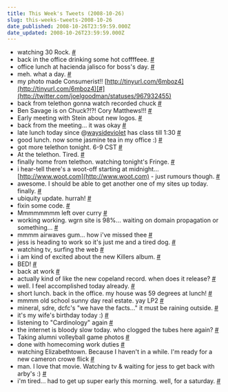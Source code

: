 ```yaml
---
title: This Week's Tweets (2008-10-26)
slug: this-weeks-tweets-2008-10-26
date_published: 2008-10-26T23:59:59.000Z
date_updated: 2008-10-26T23:59:59.000Z
---
```


- watching 30 Rock. [#](http://twitter.com/joelgoodman/statuses/966904419)
- back in the office drinking some hot coffffeee. [#](http://twitter.com/joelgoodman/statuses/967408068)
- office lunch at hacienda jalisco for boss's day. [#](http://twitter.com/joelgoodman/statuses/967679999)
- meh. what a day. [#](http://twitter.com/joelgoodman/statuses/967884537)
- my photo made Consumerist!! [http://tinyurl.com/6mboz4](http://tinyurl.com/6mboz4)[#](http://twitter.com/joelgoodman/statuses/967932455)
- back from telethon gonna watch recorded chuck [#](http://twitter.com/joelgoodman/statuses/968356602)
- Ben Savage is on Chuck?!?! Cory Matthews!!! [#](http://twitter.com/joelgoodman/statuses/968374998)
- Early meeting with Stein about new logos. [#](http://twitter.com/joelgoodman/statuses/968866241)
- back from the meeting... it was okay [#](http://twitter.com/joelgoodman/statuses/969053251)
- late lunch today since @[waysideviolet](http://twitter.com/waysideviolet) has class till 1:30 [#](http://twitter.com/joelgoodman/statuses/969172454)
- good lunch. now some jasmine tea in my office :) [#](http://twitter.com/joelgoodman/statuses/969436781)
- got more telethon tonight. 6-9 CST [#](http://twitter.com/joelgoodman/statuses/969612846)
- At the telethon. Tired. [#](http://twitter.com/joelgoodman/statuses/969783054)
- finally home from telethon. watching tonight's Fringe. [#](http://twitter.com/joelgoodman/statuses/969893826)
- i hear-tell there's a woot-off starting at midnight... [http://www.woot.com](http://www.woot.com) - just rumours though. [#](http://twitter.com/joelgoodman/statuses/969963304)
- awesome. I should be able to get another one of my sites up today. finally. [#](http://twitter.com/joelgoodman/statuses/970451083)
- ubiquity update. hurrah! [#](http://twitter.com/joelgoodman/statuses/970488565)
- fixin some code. [#](http://twitter.com/joelgoodman/statuses/970615635)
- Mmmmmmmm left over curry [#](http://twitter.com/joelgoodman/statuses/970823075)
- working working. wgrn site is 98%... waiting on domain propagation or something... [#](http://twitter.com/joelgoodman/statuses/971014624)
- mmmm airwaves gum... how i've missed thee [#](http://twitter.com/joelgoodman/statuses/971082903)
- jess is heading to work so it's just me and a tired dog. [#](http://twitter.com/joelgoodman/statuses/971267517)
- watching tv, surfing the web [#](http://twitter.com/joelgoodman/statuses/971300739)
- i am kind of excited about the new Killers album. [#](http://twitter.com/joelgoodman/statuses/971531504)
- BED! [#](http://twitter.com/joelgoodman/statuses/971544779)
- back at work [#](http://twitter.com/joelgoodman/statuses/971962142)
- actually kind of like the new copeland record. when does it release? [#](http://twitter.com/joelgoodman/statuses/972159187)
- well. I feel accomplished today already. [#](http://twitter.com/joelgoodman/statuses/972234148)
- short lunch. back in the office. my house was 59 degrees at lunch! [#](http://twitter.com/joelgoodman/statuses/972337184)
- mmmm old school sunny day real estate. yay LP2 [#](http://twitter.com/joelgoodman/statuses/972437818)
- mineral, sdre, dcfc's "we have the facts..." it must be raining outside. [#](http://twitter.com/joelgoodman/statuses/972516294)
- it's my wife's birthday today :) [#](http://twitter.com/joelgoodman/statuses/973553519)
- listening to "Cardinology" again [#](http://twitter.com/joelgoodman/statuses/973858229)
- the internet is bloody slow today. who clogged the tubes here again? [#](http://twitter.com/joelgoodman/statuses/974123379)
- Taking alumni volleyball game photos [#](http://twitter.com/joelgoodman/statuses/974963631)
- done with homecoming work duties [#](http://twitter.com/joelgoodman/statuses/975395812)
- watching Elizabethtown. Because I haven't in a while. I'm ready for a new cameron crowe flick [#](http://twitter.com/joelgoodman/statuses/975444346)
- man. I love that movie. Watching tv &#038; waiting for jess to get back with arby's :) [#](http://twitter.com/joelgoodman/statuses/975571168)
- i'm tired... had to get up super early this morning. well, for a saturday. [#](http://twitter.com/joelgoodman/statuses/975678393)
